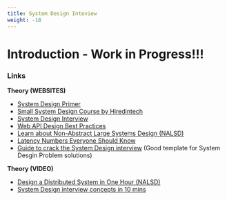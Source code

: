 ```yaml
---
title: System Design Inteview
weight: -18
---
```


# Introduction - Work in Progress!!!

### Links
**Theory (WEBSITES)**
  - [System Design Primer](https://github.com/donnemartin/system-design-primer)
  - [Small System Design Course by Hiredintech](https://www.hiredintech.com/classrooms/system-design/lesson/52) 
  - [System Design Interview](https://github.com/checkcheckzz/system-design-interview)
  - [Web API Design Best Practices](https://github.com/MicrosoftDocs/architecture-center/blob/master/docs/best-practices/api-design.md)
  - [Learn about Non-Abstract Large Systems Design (NALSD)](https://sre.google/classroom/)
  - [Latency Numbers Everyone Should Know](https://static.googleusercontent.com/media/sre.google/en//static/pdf/rule-of-thumb-latency-numbers-letter.pdf)
  - [Guide to crack the System Design interview](https://towardsdatascience.com/the-complete-guide-to-the-system-design-interview-ba118f48bdfc) (Good template for System Desgin Problem solutions)

**Theory (VIDEO)**
  - [Design a Distributed System in One Hour (NALSD)](https://www.youtube.com/watch?v=bOXkgMuVuYY)
  - [System Design interview concepts in 10 mins](https://www.youtube.com/watch?v=REB_eGHK_P4)
